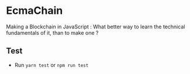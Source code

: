 # EcmaChain

Making a Blockchain in JavaScript : What better way to learn the technical fundamentals of it, than to make one ?

## Test 

- Run `yarn test` or `npm run test`
